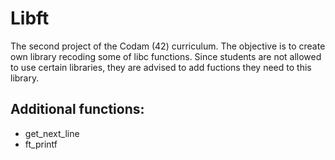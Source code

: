 # Libft
The second project of the Codam (42) curriculum.
The objective is to create own library recoding some of libc functions.
Since students are not allowed to use certain libraries, they are advised to add fuctions they need to this library.

## Additional functions:
 - get_next_line
 - ft_printf
